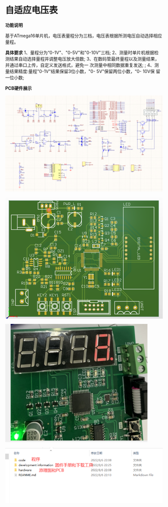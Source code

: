 # 自适应电压表

**功能说明**

基于ATmega16单片机，电压表量程分为三档，电压表根据所测电压自动选择相应量程。

**具体要求**
1、量程分为“0-1V"、"0-5V"和"0-10V"三档; 
2、测量时单片机根据检测结果自动选择量程并调整电压放大倍数;
3、在数码管最终量程以及测量结果，并通过串口上传，自定义发送格式，避免一
次测量中相同数据重复发送; ;
4、测量结果精度:量程"0-1V"结果保留3位小数，"0- 5V"保留两位小数，“0- 10V保
留一位小数;

**PCB硬件展示**

![image-20220806222223124](https://raw.githubusercontent.com/fakesmlie/Embedded-Development/main/image/Adaptive%20Voltmeter/image-20220806222223124.png)

![image-20220806222246117](https://raw.githubusercontent.com/fakesmlie/Embedded-Development/main/image/Adaptive%20Voltmeter/image-20220806222246117.png)

![image-20220806222425400](https://raw.githubusercontent.com/fakesmlie/Embedded-Development/main/image/Adaptive%20Voltmeter/image-20220806222425400.png)

![image-20220806222720055](https://raw.githubusercontent.com/fakesmlie/Embedded-Development/main/image/Adaptive%20Voltmeter/image-20220806222720055.png)